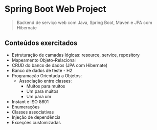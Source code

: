 # Spring Boot Web Project
> Backend de serviço web com Java, Spring Boot, Maven e JPA com Hibernate 

## Conteúdos exercitados
- Estruturação de camadas lógicas: resource, service, repository
- Mapeamento Objeto-Relacional
- CRUD do banco de dados (JPA com Hibernate)
- Banco de dados de teste - H2
- Programação Orientada a Objetos: 
  - Associação entre classes:
     - Muitos para muitos
     - Um para muitos
     - Um para um
 - Instant e ISO 8601
 - Enumerações
 - Classes associativas
 - Injeção de dependência
 - Exceções customizadas
